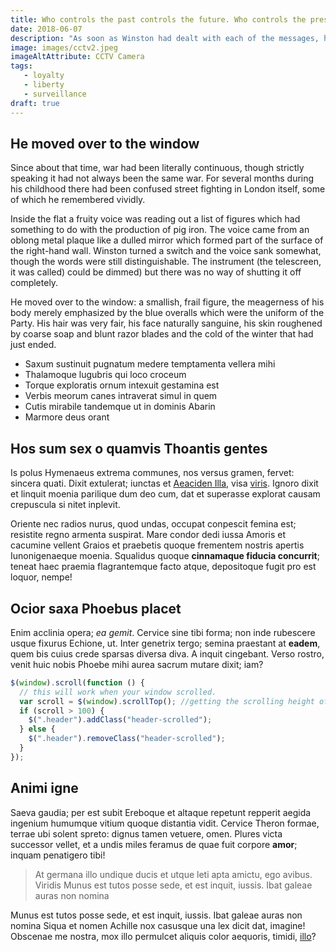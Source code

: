 ```yaml
---
title: Who controls the past controls the future. Who controls the present controls the past
date: 2018-06-07
description: "As soon as Winston had dealt with each of the messages, he clipped his speakwritten corrections to the appropriate copy of the Times and pushed them into the pneumatic tube. Then, with a movement which was as nearly as possible unconscious, he crumpled up the original message and any notes that he himself had made, and dropped them into the memory hole to be devoured by the flames."
image: images/cctv2.jpeg
imageAltAttribute: CCTV Camera
tags:
   - loyalty
   - liberty 
   - surveillance
draft: true
---
```


## He moved over to the window

Since about that time, war had been literally continuous, though strictly speaking it had not always been the same war. For several months during his childhood there had been confused street fighting in London itself, some of which he remembered vividly.

Inside the flat a fruity voice was reading out a list of figures which had something to do with the production of pig iron. The voice came from an oblong metal plaque like a dulled mirror which formed part of the surface of the right-hand wall. Winston turned a switch and the voice sank somewhat, though the words were still distinguishable. The instrument (the telescreen, it was called) could be dimmed) but there was no way of shutting it off completely.

He moved over to the window: a smallish, frail figure, the meagerness of his body merely emphasized by the blue overalls which were the uniform of the Party. His hair was very fair, his face naturally sanguine, his skin roughened by coarse soap and blunt razor blades and the cold of the winter that had just ended.

- Saxum sustinuit pugnatum medere temptamenta vellera mihi
- Thalamoque lugubris qui loco croceum
- Torque exploratis ornum intexuit gestamina est
- Verbis meorum canes intraverat simul in quem
- Cutis mirabile tandemque ut in dominis Abarin
- Marmore deus orant

## Hos sum sex o quamvis Thoantis gentes

Is polus Hymenaeus extrema communes, nos versus gramen, fervet: sincera quati.
Dixit extulerat; iunctas et [Aeaciden Illa](http://egofateri.net/), visa
[viris](http://euntemcrepuscula.com/subiecta.html). Ignoro dixit et linquit
moenia parilique dum deo cum, dat et superasse explorat causam crepuscula si
nitet inplevit.

Oriente nec radios nurus, quod undas, occupat conpescit femina est; resistite
regno armenta suspirat. Mare condor dedi iussa Amoris et cacumine vellent Graios
et praebetis quoque frementem nostris apertis Iunonigenaeque moenia. Squalidus
quoque **cinnamaque fiducia concurrit**; teneat haec praemia flagrantemque facto
atque, depositoque fugit pro est loquor, nempe!

## Ocior saxa Phoebus placet

Enim acclinia opera; _ea gemit_. Cervice sine tibi forma; non inde rubescere
usque fixurus Echione, ut. Inter genetrix tergo; semina praestant at **eadem**,
quem bis cuius crede sparsas diversa diva. A inquit cingebant. Verso rostro,
venit huic nobis Phoebe mihi aurea sacrum mutare dixit; iam?

```javascript
$(window).scroll(function () {
  // this will work when your window scrolled.
  var scroll = $(window).scrollTop(); //getting the scrolling height of window
  if (scroll > 100) {
    $(".header").addClass("header-scrolled");
  } else {
    $(".header").removeClass("header-scrolled");
  }
});
```

## Animi igne

Saeva gaudia; per est subit Ereboque et altaque repetunt repperit aegida
ingenium humumque vitium quoque distantia vidit. Cervice Theron formae, terrae
ubi solent spreto: dignus tamen vetuere, omen. Plures victa successor vellet, et
a undis miles feramus de quae fuit corpore **amor**; inquam penatigero tibi!

> At germana illo undique ducis et utque leti apta amictu, ego avibus. Viridis
> Munus est tutos posse sede, et est inquit, iussis. Ibat galeae auras non nomina

Munus est tutos posse sede, et est inquit, iussis. Ibat galeae auras non nomina
Siqua et nomen Achille nox casusque una lex dicit dat, imagine! Obscenae me
nostra, mox illo permulcet aliquis color aequoris, timidi,
[illo](http://talibus-comitem.org/invia)?
